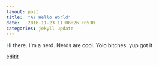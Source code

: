 ```yaml
---
layout: post
title:  "AY Hello World"
date:   2016-11-23 11:06:26 +0530
categories: jekyll update
---
```

Hi there. I'm a nerd. 
Nerds  are cool.
Yolo bitches.
yup got it

editit